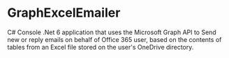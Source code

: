# GraphExcelEmailer

C# Console .Net 6 application that uses the Microsoft Graph API to Send new or reply emails on behalf of Office 365 user, based on the contents of tables from an Excel file stored on the user's OneDrive directory.


